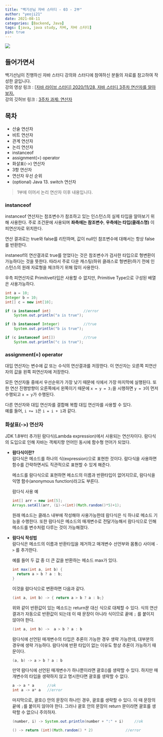 ```yaml
---
title: "백기선님 자바 스터디 - 03 - 2부"
author: "yeoji21"
date: 2021-08-11
categories: [Backend, Java]
tags: [java, java study, 자바, 자바 스터디]
pin: true
---
```


<img src="https://media.vlpt.us/images/inhalin/post/b48b4cd3-619b-4bf4-939c-d3546dd2ec01/whiteship.png">

## 들어가면서
백기선님이 진행하신 자바 스터디 강의와 스터디에 참여하신 분들의 자료를 참고하여 작성한 글입니다.  
강의 영상 링크 : [[자바 라이브 스터디] 2020/11/28, 자바 스터디 3주차 연산자를 알아보자.](https://www.youtube.com/watch?v=OFf-PX81-Lc&list=PLfI752FpVCS96fSsQe2E3HzYTgdmbz6LU&index=5)  
강의 깃허브 링크 : [3주차 과제: 연산자 ](https://github.com/whiteship/live-study/issues/3)

## 목차
- 산술 연산자
- 비트 연산자
- 관계 연산자
- 논리 연산자   
- instanceof
- assignment(=) operator
- 화살표(->) 연산자
- 3항 연산자
- 연산자 우선 순위
- (optional) Java 13. switch 연산자

> 1부에 이어서 논리 연산자 이후 내용입니다. 

### **instanceof**
instanceof 연산자는 참조변수가 참조하고 있는 인스턴스의 실제 타입을 알아보기 위해 사용한다. 주로 조건문에 사용되며 **좌측에는 참조변수**, **우측에는 타입(클래스명)** 이 피연산자로 위치한다.  

연산 결과로는 true와 false를 리턴하며, 값이 null인 참조변수에 대해서는 항상 false를 반환한다.  

instaneof의 연산결과로 true를 얻었다는 것은 참조변수가 검사한 타입으로 형변환이 가능하다는 것을 뜻한다. 따라서 주로 다운 캐스팅(하위 클래스로 형변환)하기 전에 인스턴스의 원래 자료형을 체크하기 위해 많이 사용한다. 

우측 피연산자로 Primitive타입은 사용할 수 없지만, Primitive Type으로 구성된 배열은 사용가능하다. 

```java
int a = 10;
Integer b = 10;
int[] c = new int[10];

if (a instanceof int)               //error
    System.out.println("a is true");

if (b instanceof Integer)           //true
    System.out.println("b is true");

if (c instanceof int[])             //true
    System.out.println("c is true");
```


### **assignment(=) operator**
대입 연산자는 변수에 값 또는 수식의 연산결과를 저장한다. 이 연산자는 오른쪽 피연산자의 값을 왼쪽 피연산자에 저장한다.  

모든 연산자들 중에서 우선순위가 가장 낮기 때문에 식에서 가장 마지막에 실행된다. 또한 연산 진행방향이 오른쪽에서 왼쪽이기 때문에 `x = y = 3;`을 시행하면 `y = 3`이 먼저 수행되고 `x = y`가 수행된다.  

다른 연산자와 대입 연산자를 결합해 복합 대입 연산자를 사용할 수 있다.  
예를 들어, `i += 1`은  `i = i + 1`과 같다. 

### **화살표(->) 연산자**
JDK 1.8부터 추가된 람다식(Lambda expression)에서 사용되는 연산자이다. 람다식의 도입으로 인해 자바는 객체지향 언어인 동시에 함수형 언어가 되었다.  

- **람다식이란?**  
    람다식은 메소드를 하나의 식(expression)으로 표현한 것이다. 람다식을 사용하면 함수를 간략하면서도 직관적으로 표현할 수 있게 해준다.  

    메소드를 람다식으로 표현하면 메소드의 이름과 반환타입이 없어지므로, 람다식을 익명 함수(anonymous function)라고도 부른다. 

    람다식 사용 예
    ```java
    int[] arr = new int[5];
    Arrays.setAll(arr, (i)->(int)(Math.random()*5)+1);
    ```
    
    원래 메소드는 클래스 내부에 작성해야 사용가능한데 람다식은 식 하나로 메소드 기능을 수행한다. 또한 람다식은 메소드의 매개변수로 전달가능해서 람다식으로 인해 메소드를 변수처럼 다루는 것이 가능해졌다.  

- **람다식 작성법**  
    람다식은 메소드의 이름과 반환타입을 제거하고 매개변수 선언부와 몸통{} 사이에 `->` 를 추가한다.  

    예를 들어 두 값 중 더 큰 값을 반환하는 메소드 max가 있다.
    ```java
    int max(int a, int b) {
      return a > b ? a : b;
    }
    ```

    이것을 람다식으로 변환하면 다음과 같다.
    ```java
    (int a, int b) -> { return a > b ? a : b;}
    ```

    위와 같이 반환값이 있는 메소드는 return문 대신 식으로 대체할 수 있다. 식의 연산 결과가 자동으로 반환값이 되는데 이 때 문장이 아니라 식이므로 끝에 `;` 를 붙이지 않아야 한다.
    ```java
    (int a, int b) ->  a > b ? a : b 
    ```

    람다식에 선언된 매개변수의 타입은 추론이 가능한 경우 생략 가능한데, 대부분의 경우에 생략 가능하다. 람다식에 반환 타입이 없는 이유도 항상 추론이 가능하기 때문이다. 
    ```java
    (a, b) -> a > b ? a : b
    ```

    만약 람다식에 선언된 매개변수가 하나뿐이라면 괄호()를 생략할 수 있다. 하지만 매개변수의 타입을 생략하지 않고 명시한다면 괄호를 생략할 수 없다.  
    ```java
    a -> a * a      //ok
    int a -> a* a   //error
    ```

    마지막으로, 괄호{} 안의 문장이 하나인 경우, 괄호를 생략할 수 있다. 이 때 문장의 끝에 `;`를 붙이지 않아야 한다. 그러나 괄호 안의 문장이 return 문이라면 괄호를 생략할 수 없으니 주의하자.  

    ```java
    (number, i) -> System.out.println(number + ":" + i)     //ok

    () -> return (int)(Math.random() * 2)               //error
    ```
